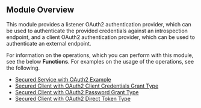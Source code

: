 ## Module Overview

This module provides a listener OAuth2 authentication provider, which can be used to authenticate the provided credentials against an introspection endpoint, and a client OAuth2 authentication provider, which can be used to authenticate an external endpoint.

For information on the operations, which you can perform with this module, see the below **Functions**. For examples on the usage of the operations, see the following.
* [Secured Service with OAuth2 Example](https://ballerina.io/swan-lake/learn/by-example/secured-service-with-oauth2.html)
* [Secured Client with OAuth2 Client Credentials Grant Type](https://ballerina.io/swan-lake/learn/by-example/secured-client-with-oauth2-client-credentials-grant-type.html)
* [Secured Client with OAuth2 Password Grant Type](https://ballerina.io/swan-lake/learn/by-example/secured-client-with-oauth2-password-grant-type.html)
* [Secured Client with OAuth2 Direct Token Type](https://ballerina.io/swan-lake/learn/by-example/secured-client-with-oauth2-direct-token-type.html)
